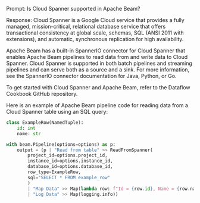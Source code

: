 Prompt:
Is Cloud Spanner supported in Apache Beam?

Response:
Cloud Spanner is a Google Cloud service that provides a fully managed, mission-critical, relational database service that offers transactional consistency at global scale, schemas, SQL (ANSI 2011 with extensions), and automatic, synchronous replication for high availability.

Apache Beam has a built-in SpannerIO connector for Cloud Spanner that enables Apache Beam pipelines to read data from and write data to Cloud Spanner. Cloud Spanner is supported in both batch pipelines and streaming pipelines and can serve both as a source and a sink. For more information, see the SpannerIO connector documentation for Java, Python, or Go.

To get started with Cloud Spanner and Apache Beam, refer to the Dataflow Cookbook GitHub repository.

Here is an example of Apache Beam pipeline code for reading data from a Cloud Spanner table using an SQL query:

```python
class ExampleRow(NamedTuple):
    id: int
    name: str

with beam.Pipeline(options=options) as p:
    output = (p | "Read from table" >> ReadFromSpanner(
        project_id=options.project_id,
        instance_id=options.instance_id,
        database_id=options.database_id,
        row_type=ExampleRow,
        sql="SELECT * FROM example_row"
        )
        | "Map Data" >> Map(lambda row: f"Id = {row.id}, Name = {row.name}")
        | "Log Data" >> Map(logging.info))
```
